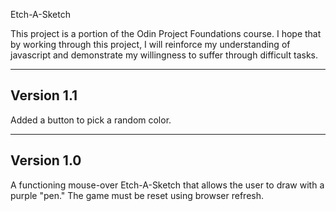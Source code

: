 Etch-A-Sketch

This project is a portion of the Odin Project Foundations course. I hope that by working through this project, I will reinforce my understanding of javascript and demonstrate my willingness to suffer through difficult tasks.

------------
Version 1.1
------------

Added a button to pick a random color.

------------
Version 1.0
------------

A functioning mouse-over Etch-A-Sketch that allows the user to draw with a purple "pen." The game must be reset using browser refresh.